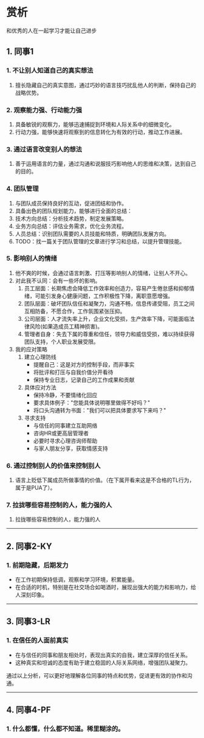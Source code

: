 # 赏析

和优秀的人在一起学习才能让自己进步

## 1. 同事1

### 1. 不让别人知道自己的真实想法
1. 擅长隐藏自己的真实意图，通过巧妙的语言技巧扰乱他人的判断，保持自己的战略优势。

### 2. 观察能力强、行动能力强
1. 具备敏锐的观察力，能够迅速捕捉到环境和人际关系中的细微变化。
2. 行动力强，能够快速将观察到的信息转化为有效的行动，推动工作进展。

### 3. 通过语言改变别人的想法
1. 善于运用语言的力量，通过沟通和说服技巧影响他人的思维和决策，达到自己的目的。

### 4. 团队管理
1. 与团队成员保持良好的互动，促进团结和协作。
2. 具备出色的团队规划能力，能够进行全面的总结：
  1. 技术方向总结：分析技术趋势，制定发展策略。
  2. 业务方向总结：评估业务需求，优化业务流程。
  3. 人员总结：识别团队需要的人员技能和特质，明确团队发展方向。
3. TODO：找一篇关于团队管理的文章进行学习和总结，以提升管理技能。

### 5. 影响别人的情绪
1. 他不爽的时候，会通过语言刺激、打压等影响别人的情绪，让别人不开心。
2. 对此我不认同：会有一些坏的影响。
    1. 员工层面：长期焦虑会降低工作效率和创造力，容易产生倦怠感和抑郁情绪，可能引发身心健康问题，工作积极性下降，离职意愿增强。
    2. 团队层面：破坏团队信任和凝聚力，沟通不畅，信息传递受阻，员工之间互相防备，不愿合作，工作氛围紧张压抑。
    3. 公司层面：人才流失率上升，企业文化受损，生产效率下降，可能面临法律风险(如果造成员工精神损害)。
    4. 管理者自身：失去下属的尊重和信任，领导力和威信受损，难以持续获得团队支持，个人职业发展受限。
3. 我的应对策略
    1. 建立心理防线
        - 提醒自己：这是对方的控制手段，而非事实
        - 将批评和打压与自我价值分开看待
        - 保持专业日志，记录自己的工作成果和贡献
    2. 具体应对方法
        - 保持冷静，不要情绪化回应
        - 要求具体例子："您能具体说明哪里做得不好吗？"
        - 将口头沟通转为书面："我们可以把具体要求写下来吗？"
    3. 寻求支持
        - 与信任的同事建立互助网络
        - 咨询HR或更高层管理者
        - 必要时寻求心理咨询师帮助
        - 与家人朋友分享，获取情感支持

### 6. 通过控制别人的价值来控制别人
1. 语言上贬低下属成员所做事情的价值。（在下属开看来这是不合格的TL行为，属于是PUA了）。

### 7. 拉拢哪些容易控制的人，能力强的人
1. 拉拢哪些容易控制的人，能力强的人

------

## 2. 同事2-KY

### 1. 前期隐藏，后期发力
- 在工作初期保持低调，观察和学习环境，积累能量。
- 在合适的时机，特别是在社交场合如喝酒时，展现出强大的能力和影响力，给人深刻印象。

------

## 3. 同事3-LR

### 1. 在信任的人面前真实
- 在与信任的同事和朋友相处时，表现出真实的自我，建立深厚的信任关系。
- 这种真实和坦诚的态度有助于建立稳固的人际关系网络，增强团队凝聚力。 

通过以上分析，可以更好地理解各位同事的特点和优势，促进更有效的协作和沟通。

------

## 4. 同事4-PF
### 1. 什么都懂，什么都不知道。稀里糊涂的。

